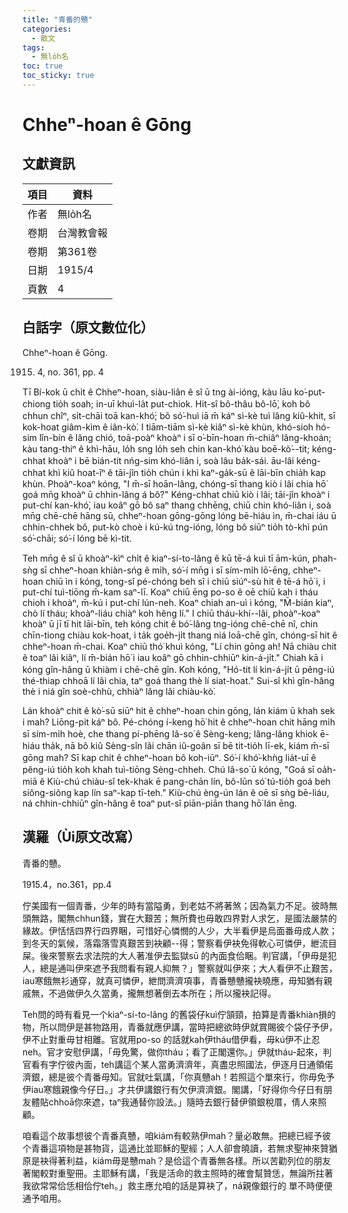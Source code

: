 ```yaml
---
title: "青番的戇"
categories:
  - 散文
tags:
  - 無lo̍h名
toc: true
toc_sticky: true
---
```


# Chheⁿ-hoan ê Gōng

## 文獻資訊

| 項目 | 資料 |
|---|---|
| 作者 | 無lo̍h名 |
| 卷期 | 台灣教會報 |
| 卷期 | 第361卷 |
| 日期 | 1915/4 |
| 頁數 | 4 |

## 白話字（原文數位化）

Chheⁿ-hoan ê Gōng.

1915. 4, no. 361, pp. 4

Tī Bí-kok ū chi̍t ê Chheⁿ-hoan, siàu-liân ê sî ū tng ài-ióng, kàu lāu ko͘-put-chiong tio̍h soah; in-uī khuì-la̍t put-chiok. Hit-sî bô-thâu bô-lō͘, koh bô chhun chîⁿ, si̍t-chāi toā kan-khó͘; bô só͘-huì iā m̄ káⁿ sì-kè tuì lâng kiû-khit, sī kok-hoat giâm-kìm ê iân-kò͘. I tiām-tiām sì-kè kiâⁿ sì-kè khùn, khó-sioh hó-sim lîn-bín ê lâng chió, toā-poàⁿ khoàⁿ i sī o͘-bīn-hoan m̄-chiâⁿ lâng-khoán; kàu tang-thiⁿ ê khì-hāu, lo̍h sng lo̍h seh chin kan-khó͘ kàu boē-kò͘--tit; kéng-chhat khoàⁿ i bē bián-tit nńg-sim khó-liân i, soà lâu ba̍k-sái. āu-lâi kéng-chhat khì kiû hoat-īⁿ ê tāi-jîn tio̍h chún i khì kaⁿ-ga̍k-sū ê lāi-bīn chia̍h kap khùn. Phoàⁿ-koaⁿ kóng, "I m̄-sī hoān-lâng, chóng-sī thang kiò i lâi chia hō͘ goá mn̄g khoàⁿ ū chhin-lâng á bô?" Kéng-chhat chiū kiò i lâi; tāi-jîn khoàⁿ i put-chí kan-khó͘, iau koâⁿ gō bô saⁿ thang chhēng, chiū chin khó-liân i, soà mn̄g chē-chē hāng sū, chheⁿ-hoan gōng-gōng lóng bē-hiáu ìn, m̄-chai iáu ū chhin-chhek bô, put-kò choè i kú-kú tng-ióng, lóng bô siūⁿ tio̍h tò-khì pún só͘-chāi; só͘-í lóng bē kì-tit.

Teh mn̄g ê sî ū khoàⁿ-kìⁿ chi̍t ê kiaⁿ-sí-to-lâng ê kū tē-á kuì tī ām-kún, phah-sǹg sī chheⁿ-hoan khiàn-sńg ê mi̍h, só͘-í mn̄g i sī sím-mi̍h lō͘-ēng, chheⁿ-hoan chiū ìn i kóng, tong-sî pé-chóng beh sî i chiū siúⁿ-sù hit ê tē-á hō͘ i, i put-chí tuì-tiōng m̄-kam saⁿ-lī. Koaⁿ chiū ēng po-so ê oē chiū kah i tháu chioh i khoàⁿ, m̄-kú i put-chí lún-neh. Koaⁿ chiah an-uì i kóng, "M̄-bián kiaⁿ, chò lí tháu; khoàⁿ-liáu chiàⁿ koh hêng lí." I chiū tháu-khí--lâi, phoàⁿ-koaⁿ khoàⁿ ū jī tī hit lāi-bīn, teh kóng chit ê bó͘-lâng tng-ióng chē-chē nî, chin chīn-tiong chiàu kok-hoat, i ta̍k goe̍h-ji̍t thang niá loā-chē gîn, chóng-sī hit ê chheⁿ-hoan m̄-chai. Koaⁿ chiū thó͘ khuì kóng, "Lí chin gōng ah! Nā chiàu chit ê toaⁿ lâi kiâⁿ, lí m̄-bián hō͘ i iau koâⁿ gō chhin-chhiūⁿ kin-á-ji̍t." Chiah kā i kóng gîn-hâng ū khiàm i chē-chē gîn. Koh kóng, "Hó-tit lí kin-á-ji̍t ū pêng-iú thé-thiap chhoā lí lâi chia, taⁿ goá thang thè lí siat-hoat." Sui-sî khì gîn-hâng thè i niá gîn soè-chhù, chhiàⁿ lâng lâi chiàu-kò͘.

Lán khoàⁿ chit ê kò͘-sū siūⁿ hit ê chheⁿ-hoan chin gōng, lán kiám ū khah sek i mah? Liōng-pit káⁿ bô. Pé-chóng í-keng hō͘ hit ê chheⁿ-hoan chit hāng mi̍h sī sím-mi̍h hoè, che thang pí-phēng Iâ-so͘ ê Sèng-keng; lâng-lâng khiok ē-hiáu tha̍k, nā bô kiû Sèng-sîn lâi chān iû-goân sī bē tit-tio̍h lī-ek, kiám m̄-sī gōng mah? Sī kap chit ê chheⁿ-hoan bô koh-iūⁿ. Só͘-í khó͘-khǹg lia̍t-uī ê pêng-iú tio̍h koh khah tuì-tiōng Sèng-chheh. Chú Iâ-so͘ ū kóng, "Goá sī oa̍h-miā ê Kiù-chú chiàu-sî tek-khak ē pang-chān lín, bô-lūn só͘ tú-tio̍h goá beh siông-siông kap lín saⁿ-kap tī-teh." Kiù-chú èng-ún lán ê oē sī sǹg bē-liáu, ná chhin-chhiūⁿ gîn-hâng ê toaⁿ put-sî piān-piān thang hō͘ lán ēng.

## 漢羅（Ùi原文改寫）

青番的戇。

1915.4，no.361，pp.4

佇美國有一個青番，少年的時有當隘勇，到老姑不將著煞；因為氣力不足。彼時無頭無路，閣無chhun錢，實在大艱苦；無所費也毋敢四界對人求乞，是國法嚴禁的緣故。伊恬恬四界行四界睏，可惜好心憐憫的人少，大半看伊是烏面番毋成人款；到冬天的氣候，落霜落雪真艱苦到袂顧--得；警察看伊袂免得軟心可憐伊，紲流目屎。後來警察去求法院的大人著准伊去監獄sū 的內面食佮睏。判官講，「伊毋是犯人，總是通叫伊來遮予我問看有親人抑無？」警察就叫伊來；大人看伊不止艱苦，iau寒餓無衫通穿，就真可憐伊，紲問濟濟項事，青番戇戇攏袂曉應，毋知猶有親戚無，不過做伊久久當勇，攏無想著倒去本所在；所以攏袂記得。

Teh問的時有看見一个kiaⁿ-sí-to-lâng 的舊袋仔kuì佇頷頸，拍算是青番khiàn損的物，所以問伊是甚物路用，青番就應伊講，當時把總欲時伊就賞賜彼个袋仔予伊，伊不止對重毋甘相離。官就用po-so 的話就kah伊tháu借伊看，毋kú伊不止忍neh。官才安慰伊講，「毋免驚，做你tháu；看了正閣還你。」伊就tháu-起來，判官看有字佇彼內面，teh講這个某人當勇濟濟年，真盡忠照國法，伊逐月日通領偌濟銀，總是彼个青番毋知。官就吐氣講，「你真戇ah！若照這个單來行，你毋免予伊iau寒餓親像今仔日。」才共伊講銀行有欠伊濟濟銀。閣講，「好得你今仔日有朋友體貼chhoā你來遮，taⁿ我通替你設法。」隨時去銀行替伊領銀稅厝，倩人來照顧。

咱看這个故事想彼个青番真戇，咱kiám有較熟伊mah？量必敢無。把總已經予彼个青番這項物是甚物貨，這通比並耶穌的聖經；人人卻會曉讀，若無求聖神來贊猶原是袂得著利益，kiám毋是戇mah？是佮這个青番無各樣。所以苦勸列位的朋友著閣較對重聖冊。主耶穌有講，「我是活命的救主照時的確會幫贊恁，無論所拄著我欲常常佮恁相佮佇teh。」救主應允咱的話是算袂了，ná親像銀行的 單不時便便通予咱用。

